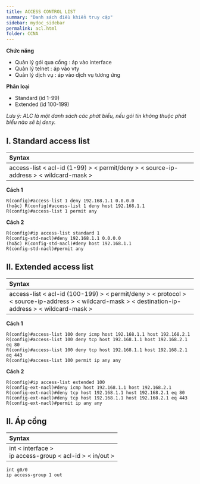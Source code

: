 ```yaml
---
title: ACCESS CONTROL LIST
summary: "Danh sách điều khiển truy cập"
sidebar: mydoc_sidebar
permalink: acl.html
folder: CCNA
---
```


**Chức năng**
* Quản lý gói qua cổng : áp vào interface
* Quản lý telnet : áp vào vty
* Quản lý dịch vụ : áp vào dịch vụ tương ứng

**Phân loại**
* Standard (id 1-99)
* Extended (id 100-199)

*Lưu ý: ALC là một danh sách các phát biểu, nếu gói tin không thuộc phát biểu nào sẽ bị deny.*

## I. Standard access list

| Syntax |
|:---|
| access-list < acl-id (1-99) > < permit/deny > < source-ip-address > < wildcard-mask > |

**Cách 1**

```
R(config)#access-list 1 deny 192.168.1.1 0.0.0.0
(hoặc) R(config)#access-list 1 deny host 192.168.1.1
R(config)#access-list 1 permit any
```

**Cách 2**

```
R(config)#ip access-list standard 1
R(config-std-nacl)#deny 192.168.1.1 0.0.0.0
(hoặc) R(config-std-nacl)#deny host 192.168.1.1
R(config-std-nacl)#permit any
```

## II. Extended access list

| Syntax |
|:---|
| access-list < acl-id (100-199) > < permit/deny > < protocol > < source-ip-address > < wildcard-mask > < destination-ip-address > < wildcard-mask > |

**Cách 1**

```
R(config)#access-list 100 deny icmp host 192.168.1.1 host 192.168.2.1
R(config)#access-list 100 deny tcp host 192.168.1.1 host 192.168.2.1 eq 80
R(config)#access-list 100 deny tcp host 192.168.1.1 host 192.168.2.1 eq 443
R(config)#access-list 100 permit ip any any
```


**Cách 2**

```
R(config)#ip access-list extended 100
R(config-ext-nacl)#deny icmp host 192.168.1.1 host 192.168.2.1
R(config-ext-nacl)#deny tcp host 192.168.1.1 host 192.168.2.1 eq 80
R(config-ext-nacl)#deny tcp host 192.168.1.1 host 192.168.2.1 eq 443
R(config-ext-nacl)#permit ip any any
```

## II. Áp cổng

| Syntax |
|:---|
| int < interface > <br/> ip access-group < acl-id > < in/out > |

```
int g0/0
ip access-group 1 out
```
